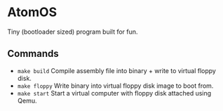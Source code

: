 # AtomOS

Tiny (bootloader sized) program built for fun.

## Commands

- `make build` Compile assembly file into binary + write to virtual floppy disk.
- `make floppy` Write binary into virtual floppy disk image to boot from.
- `make start` Start a virtual computer with floppy disk attached using Qemu.

